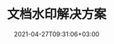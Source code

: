 ---
############################# Static ############################
layout: "product"
date: 2021-04-27T09:31:06+03:00
draft: false

############################# Head ############################
head_title: "水印解决方案 |本地 API 和免费应用程序 - GroupDocs"
head_description: "为 PDF、图像和文档添加水印。适用于 微软办公软件、PDF、OpenDocument、图像文件格式等的水印解决方案."

############################# Header ############################
title: "文档水印解决方案"
description: "通过智能搜索快速应用和操作基于文本和图像的文档和图像水印。"

############################# APIs ###############################
apis:
  enable: true

  api:
    # api loop
    - title: "GroupDocs.Watermark 高代码 API 包括"
      link: "/watermark/"
      label: "查看所有高代码 API"
      api_product:
        # api_product loop
        - link: "/watermark/net/"
          img_alt: "GroupDocs.Watermark for .NET"
          image: "/border/groupdocs-watermark-net.svg"
          product: "GroupDocs.Watermark for"
          platform: ".NET"
          content: "从 .NET 应用程序中的多种文件格式中搜索、添加或删除文本或图像水印."

        # api_product loop
        - link: "/watermark/java/"
          img_alt: "GroupDocs.Watermark for Java"
          image: "/border/groupdocs-watermark-java.svg"
          product: "GroupDocs.Watermark for"
          platform: "Java"
          content: "用于基于 Java 的应用程序的本地 API，用于处理 MS Office、OpenOffice、便携式文档、图像、绘图等的水印."

    # api loop
    - title: "GroupDocs.Watermark 低代码 API 包括"
      link: "https://products.groupdocs.cloud/watermark"
      label: "查看所有低代码 API"
      api_product:
        # api_product loop
        - link: "https://products.groupdocs.cloud/watermark/net"
          img_alt: "GroupDocs.Watermark Cloud SDK for .NET"
          image: "/sdk/groupdocs_watermark-for-net.svg"
          product: "GroupDocs.Watermark"
          platform: "Cloud SDK for .NET"
          content: "将水印 REST API 与 .NET SDK 结合使用，在 .NET 应用程序中的文档格式中应用、查找、编辑和删除水印."

        # api_product loop
        - link: "https://products.groupdocs.cloud/watermark/java"
          img_alt: "GroupDocs.Watermark Cloud SDK for Java"
          image: "/sdk/groupdocs_watermark-for-java.svg"
          product: "GroupDocs.Watermark"
          platform: "Cloud SDK for Java"
          content: "使用 watermark SDK for Java 为您的 Java 应用程序提供灵活的水印管理功能."

    # api loop
    - title: "GroupDocs.Watermark 无代码应用程序包括"
      link: "https://products.groupdocs.app/watermark"
      label: "查看所有无代码应用程序"
      api_product:
        # api_product loop
        - link: "https://products.groupdocs.app/watermark/total"
          img_alt: "GroupDocs.Watermark Total"
          image: "/app/groupdocs_watermark-app.svg"
          product: "GroupDocs.Watermark"
          platform: "Total"
          content: "为 Word、PowerPoint、Excel、PDF 和 40 多种其他文件格式添加水印的免费在线应用程序."

        # api_product loop
        - link: "https://products.groupdocs.app/watermark/docx"
          img_alt: "GroupDocs.Watermark DOCX"
          image: "/app/groupdocs_words-app.svg"
          product: "GroupDocs.Watermark"
          platform: "DOCX"
          content: "在线向 Microsoft Word 文档添加基于文本的水印."

        # api_product loop
        - link: "https://products.groupdocs.app/watermark/pdf"
          img_alt: "GroupDocs.Watermark PDF"
          image: "/app/groupdocs_pdf-app.svg"
          product: "GroupDocs.Watermark"
          platform: "PDF"
          content: "在线免费应用程序，提供水印 PDF 文档的功能."

############################# Back to top ###############################
back_to_top:
  enable: true
---